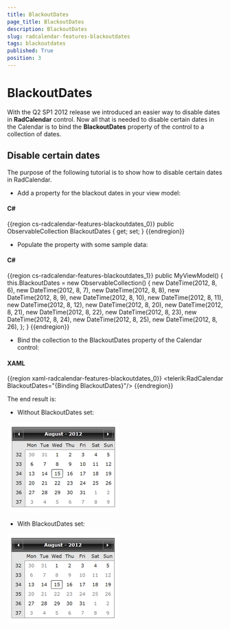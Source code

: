 ```yaml
---
title: BlackoutDates
page_title: BlackoutDates
description: BlackoutDates
slug: radcalendar-features-blackoutdates
tags: blackoutdates
published: True
position: 3
---
```


# BlackoutDates

With the Q2 SP1 2012 release we introduced an easier way to disable dates in __RadCalendar__ control. Now all that is needed to disable certain dates in the Calendar is to bind the __BlackoutDates__ property of the control to a collection of dates.

## Disable certain dates

The purpose of the following tutorial is to show how to disable certain dates in RadCalendar.

* Add a property for the blackout dates in your view model:

#### __C#__

{{region cs-radcalendar-features-blackoutdates_0}}
	public ObservableCollection<DateTime> BlackoutDates { get; set; }
{{endregion}}

* Populate the property with some sample data:

#### __C#__

{{region cs-radcalendar-features-blackoutdates_1}}
	public MyViewModel()
	{
		this.BlackoutDates = new ObservableCollection<DateTime>()
	    {
			new DateTime(2012, 8, 6),
			new DateTime(2012, 8, 7),
			new DateTime(2012, 8, 8),
			new DateTime(2012, 8, 9),
			new DateTime(2012, 8, 10),
			new DateTime(2012, 8, 11),
			new DateTime(2012, 8, 12),
			new DateTime(2012, 8, 20),
			new DateTime(2012, 8, 21),
			new DateTime(2012, 8, 22),
			new DateTime(2012, 8, 23),
			new DateTime(2012, 8, 24),
			new DateTime(2012, 8, 25),
			new DateTime(2012, 8, 26),
	    };
	}
{{endregion}}

* Bind the collection to the BlackoutDates property of the Calendar control:

#### __XAML__

{{region xaml-radcalendar-features-blackoutdates_0}}
	<telerik:RadCalendar BlackoutDates="{Binding BlackoutDates}"/>
{{endregion}}

The end result is:

* Without BlackoutDates set:

![radcalendar-features-blackoutdates-1](images/radcalendar-features-blackoutdates-1.png)

* With BlackoutDates set:

![radcalendar-features-blackoutdates-2](images/radcalendar-features-blackoutdates-2.png)
